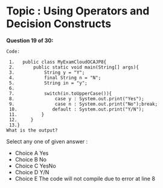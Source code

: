 Topic : Using Operators and Decision Constructs
===============================================
**Question 19 of 30:**
```
Code: 

 1.   public class MyExamCloudOCAJP8{
 2.       public static void main(String[] args){
 3.           String y = "Y";
 4.           final String n = "N";
 5.           String in = "y";
 6. 
 7.           switch(in.toUpperCase()){
 8.               case y : System.out.print("Yes"); 
 9.               case n : System.out.print("No");break;
 10.             default : System.out.print("Y/N");
 11.         }
 12.     }
 13.} 
What is the output? 

```

Select any one of given answer :
- Choice A Yes
- Choice B No
- Choice C YesNo
- Choice D Y/N
- Choice E The code will not compile due to error at line 8

